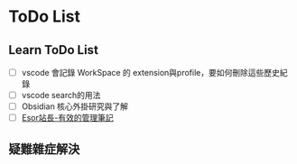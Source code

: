 # ToDo List

## Learn ToDo List

- [ ] vscode 會記錄 WorkSpace 的 extension與profile，要如何刪除這些歷史紀錄
- [ ] vscode search的用法
- [ ] Obsidian 核心外掛研究與了解
- [ ] [Esor站長-有效的管理筆記](https://www.facebook.com/playpc/posts/pfbid0jPyRcw9GPKaRMeoZ5uRjHMNduDc1PmU1i6s58jLmv8yKj972UKwvspjZ4ibBaW7Dl)
## 疑難雜症解決
